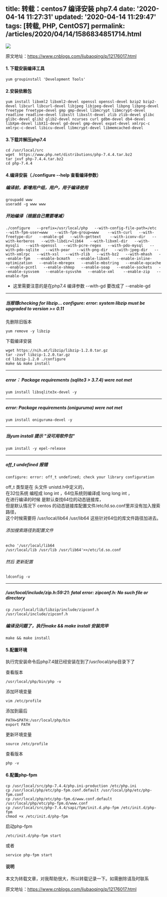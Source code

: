 title: 转载：centos7 编译安装 php7.4
date: '2020-04-14 11:27:31'
updated: '2020-04-14 11:29:47'
tags: [转载, PHP, CentOS7]
permalink: /articles/2020/04/14/1586834851714.html
---
![](https://img.hacpai.com/bing/20171111.jpg?imageView2/1/w/960/h/540/interlace/1/q/100) 

原文地址：https://www.cnblogs.com/liubaoqing/p/12176017.html

#### 1. 下载安装编译工具

```
yum groupinstall 'Development Tools'
```
#### 2.安装依赖包

```
yum install libxml2 libxml2-devel openssl openssl-devel bzip2 bzip2-devel libcurl libcurl-devel libjpeg libjpeg-devel libpng libpng-devel freetype freetype-devel gmp gmp-devel libmcrypt libmcrypt-devel readline readline-devel libxslt libxslt-devel zlib zlib-devel glibc glibc-devel glib2 glib2-devel ncurses curl gdbm-devel db4-devel libXpm-devel libX11-devel gd-devel gmp-devel expat-devel xmlrpc-c xmlrpc-c-devel libicu-devel libmcrypt-devel libmemcached-devel
```

#### 3.下载并解压php7.4

```
cd /usr/local/src
wget  https://www.php.net/distributions/php-7.4.4.tar.bz2
tar jxvf php-7.4.4.tar.bz2
cd php-7.4.4
```

#### 4.编译安装（./configure --help 查看编译参数）

##### 编译前，新增用户组，用户，用于编译使用
```
groupadd www
useradd -g www www
```

##### 开始编译（根据自己需要增减）

```
./configure   --prefix=/usr/local/php   --with-config-file-path=/etc   --with-fpm-user=www   --with-fpm-group=www    --with-curl   --with-freetype-dir   --enable-gd   --with-gettext    --with-iconv-dir   --with-kerberos   --with-libdir=lib64   --with-libxml-dir   --with-mysqli   --with-openssl   --with-pcre-regex   --with-pdo-mysql   --with-pdo-sqlite   --with-pear   --with-png-dir   --with-jpeg-dir   --with-xmlrpc   --with-xsl   --with-zlib   --with-bz2   --with-mhash   --enable-fpm   --enable-bcmath   --enable-libxml   --enable-inline-optimization   --enable-mbregex   --enable-mbstring   --enable-opcache   --enable-pcntl   --enable-shmop   --enable-soap   --enable-sockets   --enable-sysvsem   --enable-sysvshm   --enable-xml    --enable-zip   --enable-fpm
```

- 这里需要注意的是在php7.4 编译参数 --with-gd  要改成了 --enable-gd

---
##### 当报错checking for libzip... configure: error: system libzip must be upgraded to version >= 0.11

先删除旧版本
```
yum remove -y libzip
```

下载编译安装
```
wget https://nih.at/libzip/libzip-1.2.0.tar.gz
tar -zxvf libzip-1.2.0.tar.gz
cd libzip-1.2.0 ./configure
make && make install
```
---

##### error： Package requirements (sqlite3 > 3.7.4) were not met

```
yum install libsqlite3x-devel -y
```
---
##### error: Package requirements (oniguruma) were not met

```
yum install oniguruma-devel -y
```
---
##### 当yum install 提示 "没可用软件包"

```
yum install -y epel-release
```
---
##### off_t undefined 报错

```
configure: error: off_t undefined; check your library configuration
```

off_t 类型是在 头文件 unistd.h中定义的，  
在32位系统 编程成 long int ，64位系统则编译成 long long int ，  
在进行编译的时候 是默认查找64位的动态链接库，  
但是默认情况下 centos 的动态链接库配置文件/etc/ld.so.conf里并没有加入搜索路径，  
这个时候需要将 /usr/local/lib64 /usr/lib64 这些针对64位的库文件路径加进去。

###### 添加搜索路径到配置文件
```
echo '/usr/local/lib64
/usr/local/lib /usr/lib /usr/lib64'>>/etc/ld.so.conf
```
 ###### 然后 更新配置
```
ldconfig -v
```
---

##### /usr/local/include/zip.h:59:21: fatal error: zipconf.h: No such file or directory

```
cp /usr/local/lib/libzip/include/zipconf.h /usr/local/include/zipconf.h
```

##### 编译没问题了，执行make && make install  安装完毕
```
make && make install
```

#### 5.配置环境

执行完安装命令后php7.4就已经安装在到了/usr/local/php目录下了

查看版本

```
/usr/local/php/bin/php -v
```

添加环境变量

```
vim /etc/profile
```

添加到最后

```
PATH=$PATH:/usr/local/php/bin
export PATH
```

更新环境变量

```
source /etc/profile
```

查看版本
```
php -v
```

#### 6.配置php-fpm

```
cp /usr/local/src/php-7.4.4/php.ini-production /etc/php.ini
cp /usr/local/php/etc/php-fpm.conf.default /usr/local/php/etc/php-fpm.conf
cp /usr/local/php/etc/php-fpm.d/www.conf.default /usr/local/php/etc/php-fpm.d/www.conf
cp /usr/local/src/php-7.4.4/sapi/fpm/init.d.php-fpm /etc/init.d/php-fpm
chmod +x /etc/init.d/php-fpm
```

启动php-fpm
```
/etc/init.d/php-fpm start
```
或者
```
service php-fpm start
```

#### 说明
本文为转载文章，对我帮助很大，所以转载记录一下。如需删除请及时联系

原文地址：https://www.cnblogs.com/liubaoqing/p/12176017.html
